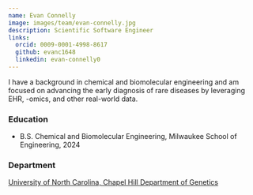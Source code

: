 ```yaml
---
name: Evan Connelly
image: images/team/evan-connelly.jpg
description: Scientific Software Engineer
links:
  orcid: 0009-0001-4998-8617
  github: evanc1648
  linkedin: evan-connelly0
---
```


I have a background in chemical and biomolecular engineering and am focused on advancing the early diagnosis of rare diseases by leveraging EHR, -omics, and other real-world data.

### Education

- B.S. Chemical and Biomolecular Engineering, Milwaukee School of Engineering, 2024

### Department

[University of North Carolina, Chapel Hill Department of Genetics](https://www.med.unc.edu/genetics)
